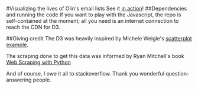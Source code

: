 #Visualizing the lives of Olin's email lists
See it [in action](https://seanfoley123.github.io/email_viz/)! 
##Dependencies and running the code
If you want to play with the Javascript, the repo is self-contained at the moment; all you need is an internet connection to reach the CDN for D3. 

##Giving credit
The D3 was heavily inspired by Michele Weigle's [scatterplot example](http://bl.ocks.org/weiglemc/6185069). 

The scraping done to get this data was informed by Ryan Mitchell's book [Web Scraping with Python](http://shop.oreilly.com/product/0636920034391.do)

And of course, I owe it all to stackoverflow. Thank you wonderful question-answering people.
